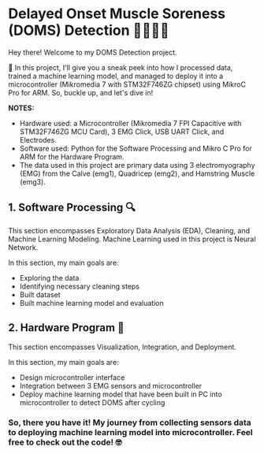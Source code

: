 # Delayed Onset Muscle Soreness (DOMS) Detection 🚴🏼‍♀️💪
Hey there! Welcome to my DOMS Detection project. 

🚀 In this project, I'll give you a sneak peek into how I processed data, trained a machine learning model, and managed to deploy it into a microcontroller (Mikromedia 7 with STM32F746ZG chipset) using MikroC Pro for ARM. So, buckle up, and let's dive in!

**NOTES:** 
- Hardware used: a Microcontroller (Mikromedia 7 FPI Capacitive with STM32F746ZG MCU Card), 3 EMG Click, USB UART Click, and Electrodes.
- Software used: Python for the Software Processing and Mikro C Pro for ARM for the Hardware Program.
- The data used in this project are primary data using 3 electromyography (EMG) from the Calve (emg1), Quadricep (emg2), and Hamstring Muscle (emg3).

## 1. Software Processing 🔍
This section encompasses Exploratory Data Analysis (EDA), Cleaning, and Machine Learning Modeling. Machine Learning used in this project is Neural Network.

In this section, my main goals are:
- Exploring the data
- Identifying necessary cleaning steps
- Built dataset
- Built machine learning model and evaluation

## 2. Hardware Program 🚀
This section encompasses Visualization, Integration, and Deployment.

In this section, my main goals are:
- Design microcontroller interface
- Integration between 3 EMG sensors and microcontroller
- Deploy machine learning model that have been built in PC into microcontroller to detect DOMS after cycling

### So, there you have it! My journey from collecting sensors data to deploying machine learning model into microcontroller. Feel free to check out the code! 🤓
